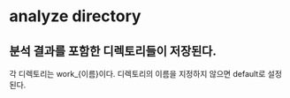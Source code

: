 # analyze directory

## 분석 결과를 포함한 디렉토리들이 저장된다.

각 디렉토리는 work_{이름}이다.
디렉토리의 이름을 지정하지 않으면 default로 설정된다.
